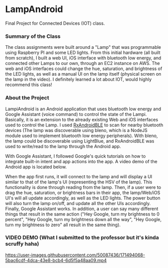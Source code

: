 # LampAndroid
Final Project for Connected Devices (IOT) class.

### Summary of the Class
The class assignments were built around a "Lamp" that was programmable using Raspberry PI and some LED lights. From this initial hardware (all built from scratch), I built a web UI, iOS interface with bluetooth low energy, and connected other Lamps to our own, through an EC2 instance on AWS. The web and iOS interfaces could change the hue, saturation, and brightness of the LED lights, as well as a manual UI on the lamp itself (physical screen on the lamp in the video). I definitely learned a lot about IOT, would highly recommend this class!

### About the Project
LampiAndroid is an Android application that uses bluetooth low energy and Google Assistant (voice command) to control the state of the Lampi. Basically, it is an extension to the already existing Web and iOS interfaces used to control the Lamp. I used [RxAndroidBLE](https://github.com/dariuszseweryn/RxAndroidBle) to scan for nearby bluetooth devices (The lamp was discoverable using bleno, which is a NodeJS module used to implement bluetooth low energy peripherals). With bleno, the lamp could be discoverable using LightBlue, and RxAndroidBLE was used to write/read to the lamp through the Android app.

With Google Assistant, I followed Google's quick tutorials on how to integrate built-in intent and app actions into the app. A video demo of the Android app is located below. 

When the app first runs, it will connect to the lamp and will display a UI similar to that of the lamp's UI (representing the HSV of the lamp). This functionality is done through reading from the lamp. Then, if a user were to drag the hue, saturation, or brightness bars in their app, the lamp/Web/iOS UI's will all update accordingly, as well as the LED lights. The power button will also turn the lamp on/off, and update all the other UIs accordingly. Finally, Google Assistant works. In addition, a user can say many different things that result in the same action ("Hey Google, turn my brightness to 0 percent", "Hey Google, turn my brightness down all the way", "Hey Google, turn my brightness to zero" all result in the same thing).



### VIDEO DEMO (What I submitted to the professor but it's kinda scruffy haha)
https://user-images.githubusercontent.com/50087436/171494068-5bac6cdf-4dca-43e8-bcb4-6d5f5a48aa09.mp4


